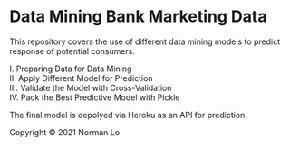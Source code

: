 # Data Mining Bank Marketing Data
This repository covers the use of different data mining models to predict response of potential consumers. 

I. Preparing Data for Data Mining  
II. Apply Different Model for Prediction  
III. Validate the Model with Cross-Validation  
IV. Pack the Best Predictive Model with Pickle  

The final model is depolyed via Heroku as an API for prediction.

Copyright © 2021 Norman Lo
